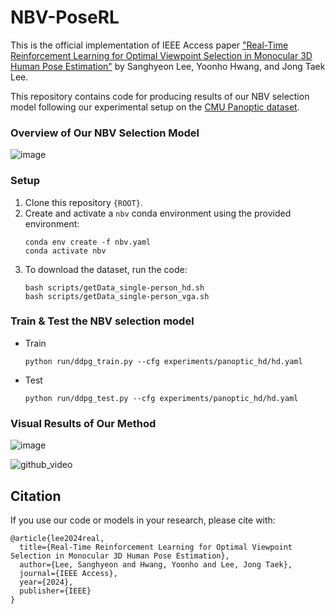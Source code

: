 # NBV-PoseRL

This is the official implementation of IEEE Access paper ["Real-Time Reinforcement Learning for Optimal Viewpoint Selection in Monocular 3D Human Pose Estimation"](https://ieeexplore.ieee.org/abstract/document/10787005) by Sanghyeon Lee, Yoonho Hwang, and Jong Taek Lee.

This repository contains code for producing results of our NBV selection model following our experimental setup on the [CMU Panoptic dataset](https://github.com/CMU-Perceptual-Computing-Lab/panoptic-toolbox).

### Overview of Our NBV Selection Model
![image](https://github.com/user-attachments/assets/61fdaac1-0cab-4de1-9c5d-31fc6098b2b3)



### Setup
1. Clone this repository `{ROOT}`.
2. Create and activate a `nbv` conda environment using the provided environment:
   ```
   conda env create -f nbv.yaml
   conda activate nbv
   ```   
3. To download the dataset, run the code:
     ```
     bash scripts/getData_single-person_hd.sh
     bash scripts/getData_single-person_vga.sh
     ```

### Train & Test the NBV selection model
- Train
   ```
   python run/ddpg_train.py --cfg experiments/panoptic_hd/hd.yaml
   ```

- Test
   ```
   python run/ddpg_test.py --cfg experiments/panoptic_hd/hd.yaml 
   ```

### Visual Results of Our Method
![image](https://github.com/user-attachments/assets/c600182f-5acd-4d46-85c3-5c36c7ed70b4)

![github_video](https://github.com/user-attachments/assets/da6f6971-46c1-4e29-8532-ea9eb7370cdf)


## Citation
If you use our code or models in your research, please cite with:
```
@article{lee2024real,
  title={Real-Time Reinforcement Learning for Optimal Viewpoint Selection in Monocular 3D Human Pose Estimation},
  author={Lee, Sanghyeon and Hwang, Yoonho and Lee, Jong Taek},
  journal={IEEE Access},
  year={2024},
  publisher={IEEE}
}
```

